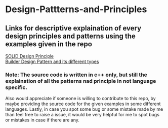 # Design-Pattterns-and-Principles
## Links for descriptive explaination of every design principles and patterns using the examples given in the repo
[SOLID Design Principle](https://www.evernote.com/shard/s521/sh/cb75fd39-71d4-928f-b205-de0092f6a54c/faaiKd73fVrBSpdgg9CBEZc577IhmcQxzKl1NEsdeimFxBSjTyGh3vx1tA) <br>
[Builder Design Pattern and its different types](https://www.evernote.com/shard/s521/sh/11fe4a4c-c262-5a15-052d-465cc215595b/8CrByTAPsCCa0jJYEOuX1k6G2rehlS_3vN7GqvboZ6LNwzwLeZEBn7R5tw)

### Note: The source code is written in c++ only, but still the explaination of all the patterns nad principle in not language specific.
Also would appreciate if someone is willing to contribute to this repo, by maybe providing the source code for the given examples in some different languages. Lastly, in case you spot some bug or some mistake made by me than feel free to raise a issue, it would be very helpful for me to spot bugs or mistakes in case if there are any.
